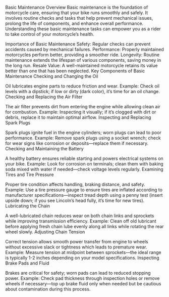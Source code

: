 Basic Maintenance
Overview
Basic maintenance is the foundation of motorcycle care, ensuring that your bike runs smoothly and safely. It involves routine checks and tasks that help prevent mechanical issues, prolong the life of components, and enhance overall performance. Understanding these basic maintenance tasks can empower you as a rider to take control of your motorcycle’s health.

Importance of Basic Maintenance
Safety: Regular checks can prevent accidents caused by mechanical failures.
Performance: Properly maintained motorcycles perform better, providing a smoother ride.
Longevity: Routine maintenance extends the lifespan of various components, saving money in the long run.
Resale Value: A well-maintained motorcycle retains its value better than one that has been neglected.
Key Components of Basic Maintenance
Checking and Changing the Oil

Oil lubricates engine parts to reduce friction and wear.
Example: Check oil levels with a dipstick; if low or dirty (dark color), it’s time for an oil change.
Checking and Replacing the Air Filter

The air filter prevents dirt from entering the engine while allowing clean air for combustion.
Example: Inspecting it visually; if it’s clogged with dirt or debris, replace it to maintain optimal airflow.
Inspecting and Replacing Spark Plugs

Spark plugs ignite fuel in the engine cylinders; worn plugs can lead to poor performance.
Example: Remove spark plugs using a socket wrench; check for wear signs like corrosion or deposits—replace them if necessary.
Checking and Maintaining the Battery

A healthy battery ensures reliable starting and powers electrical systems on your bike.
Example: Look for corrosion on terminals; clean them with baking soda mixed with water if needed—check voltage levels regularly.
Examining Tires and Tire Pressure

Proper tire condition affects handling, braking distance, and safety.
Example: Use a tire pressure gauge to ensure tires are inflated according to manufacturer specifications—inspect tread depth using a penny test (insert upside down; if you see Lincoln’s head fully, it’s time for new tires).
Lubricating the Chain

A well-lubricated chain reduces wear on both chain links and sprockets while improving transmission efficiency.
Example: Clean off old lubricant before applying fresh chain lube evenly along all links while rotating the rear wheel slowly.
Adjusting Chain Tension

Correct tension allows smooth power transfer from engine to wheels without excessive slack or tightness which leads to premature wear.
Example: Measure tension at midpoint between sprockets—the ideal range is typically 1-2 inches depending on your model specifications.
Inspecting Brake Pads and Fluid

Brakes are critical for safety; worn pads can lead to reduced stopping power.
Example: Check pad thickness through inspection holes or remove wheels if necessary—top up brake fluid only when needed but be cautious about contamination during this process.